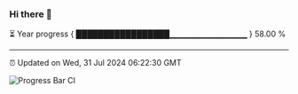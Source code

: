 ### Hi there 👋

⏳ Year progress { █████████████████▁▁▁▁▁▁▁▁▁▁▁▁▁ } 58.00 %

---

⏰ Updated on Wed, 31 Jul 2024 06:22:30 GMT

![Progress Bar CI](https://github.com/ZhaoGui/ZhaoGui/workflows/Progress%20Bar%20CI/badge.svg)
